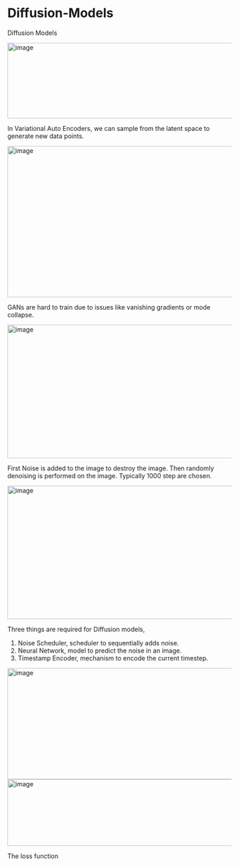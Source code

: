 # Diffusion-Models
Diffusion Models

<img width="550" height="170" alt="image" src="https://github.com/user-attachments/assets/26222222-0ce3-462d-8f3a-804561816915" />

In Variational Auto Encoders, we can sample from the latent space to generate new data points.

<img width="550" height="340" alt="image" src="https://github.com/user-attachments/assets/12cf5929-555b-427d-9046-7201fe8754bf" />

GANs are hard to train due to issues like vanishing gradients or mode collapse.

<img width="550" height="300" alt="image" src="https://github.com/user-attachments/assets/3bd0c7a7-0ff7-4539-9742-e7fd8847e93e" />

First Noise is added to the image to destroy the image. Then randomly denoising is performed on the image. Typically 1000 step are chosen.

<img width="550" height="300" alt="image" src="https://github.com/user-attachments/assets/759c35c2-bbb8-4ca0-af9b-5777021e6a6d" />

Three things are required for Diffusion models, 
1. Noise Scheduler, scheduler to sequentially adds noise.
2. Neural Network, model to predict the noise in an image.
3. Timestamp Encoder, mechanism to encode the current timestep.


<img width="550" height="250" alt="image" src="https://github.com/user-attachments/assets/1e551c8f-775c-4af7-8bce-ec2dd9277218" />


<img width="550" height="150" alt="image" src="https://github.com/user-attachments/assets/1b76a7b3-04c3-4466-815f-2c4d59c86bad" />

The loss function

